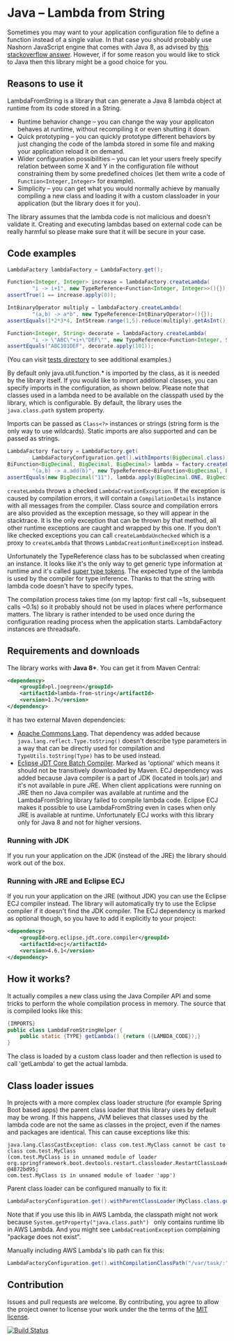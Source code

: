# Java &ndash; Lambda from String

Sometimes you may want to your application configuration file to define a function instead of a single value. 
In that case you should probably use Nashorn JavaScript engine that comes with Java 8, as advised by [this stackoverflow answer](http://stackoverflow.com/a/22291144). 
However, if for some reason you would like to stick to Java then this library might be a good choice for you. 

## Reasons to use it
LambdaFromString is a library that can generate a Java 8 lambda object at runtime from its code stored in a String. 
* Runtime behavior change &ndash; you can change the way your applicaton behaves at runtime, without recompiling it or even shutting it down.  
* Quick prototyping &ndash; you can quickly prototype different behaviors by just changing the code of the lambda stored in some file and making your application reload it on demand.
* Wider configuration possibilities &ndash; you can let your users freely specify relation between some X and Y in the configuration file without constraining them by some predefined choices (let them write a code of `Function<Integer,Integer>` for example).
* Simplicity &ndash; you can get what you would normally achieve by manually compiling a new class and loading it with a custom classloader in your application (but the library does it for you). 

The library assumes that the lambda code is not malicious and doesn't validate it. Creating and executing lambdas based on external code can be really harmful so please make sure that it will be secure in your case. 

## Code examples 
```java
LambdaFactory lambdaFactory = LambdaFactory.get();

Function<Integer, Integer> increase = lambdaFactory.createLambda(
        "i -> i+1", new TypeReference<Function<Integer, Integer>>(){});
assertTrue(1 == increase.apply(0));

IntBinaryOperator multiply = lambdaFactory.createLambda(
        "(a,b) -> a*b", new TypeReference<IntBinaryOperator>(){});
assertEquals(1*2*3*4, IntStream.range(1,5).reduce(multiply).getAsInt());

Function<Integer, String> decorate = lambdaFactory.createLambda(
        "i -> \"ABC\"+i+\"DEF\"", new TypeReference<Function<Integer, String>>(){});
assertEquals("ABC101DEF", decorate.apply(101));
```
(You can visit [tests directory](https://github.com/greenjoe/lambdaFromString/tree/master/src/test/java/pl/joegreen/lambdaFromString) to see additional examples.)

By default only java.util.function.* is imported by the class, as it is needed by the library itself. If you would like to import additional classes, you can specify imports in the configuration, as shown below. Please note that classes used in a lambda need to be available on the classpath used by the library, which is configurable. By default, the library uses the `java.class.path` system property.

Imports can be passed as `Class<?>` instances or strings (string form is the only way to use wildcards). Static imports are also supported and can be passed as strings.

```java
LambdaFactory factory = LambdaFactory.get(
        LambdaFactoryConfiguration.get().withImports(BigDecimal.class));
BiFunction<BigDecimal, BigDecimal, BigDecimal> lambda = factory.createLambda(
        "(a,b) -> a.add(b)", new TypeReference<BiFunction<BigDecimal, BigDecimal, BigDecimal>>() {});
assertEquals(new BigDecimal("11"), lambda.apply(BigDecimal.ONE, BigDecimal.TEN));
```

`createLambda` throws a checked `LambdaCreationException`. If the exception is caused by compilation errors, it will contain a `CompilationDetails` instance with all messages from the compiler. Class source and compilation errors are also provided as the exception message, so they will appear in the stacktrace. It is the only exception that can be thrown by that method, all other runtime exceptions are caught and wrapped by this one. If you don't like checked exceptions you can call `createLambdaUnchecked` which is a proxy to `createLambda` that throws `LambdaCreationRuntimeException` instead. 

Unfortunately the TypeReference class has to be subclassed when creating an instance. It looks like it's the only way to get generic type 
information at runtime and it's called [super type tokens](http://gafter.blogspot.com/2006/12/super-type-tokens.html). 
The expected type of the lambda is used by the compiler for type inference. Thanks to that the string with lambda code doesn't have to specify types.

The compilation process takes time (on my laptop: first call ~1s, subsequent calls ~0.1s) so it probably should not be used in places where performance matters.
The library is rather intended to be used once during the configuration reading process when the application starts. 
LambdaFactory instances are threadsafe. 


## Requirements and downloads 
The library works with __Java 8+__.
You can get it from Maven Central:
```xml
<dependency>
	<groupId>pl.joegreen</groupId>
	<artifactId>lambda-from-string</artifactId>
	<version>1.7</version>
</dependency>
```
It has two external Maven dependencies:
* [Apache Commons Lang](https://commons.apache.org/proper/commons-lang/). That dependency was added because `java.lang.reflect.Type.toString()` doesn't describe type parameters in a way that can be directly used for compilation and `TypeUtils.toString(Type)` has to be used instead.
* [Eclipse JDT Core Batch Compiler](http://mvnrepository.com/artifact/org.eclipse.jdt.core.compiler/ecj). Marked as 'optional' which means it should not be transitively downloaded by Maven. ECJ dependency was added because Java compiler is a part of JDK (located in tools.jar) and it's not available in pure JRE. When client applications were running on JRE then no Java compiler was available at runtime and the LambdaFromString library failed to compile lambda code. Eclipse ECJ makes it possible to use LambdaFromString even in cases when only JRE is available at runtime. Unfortunately ECJ works with this library only for Java 8 and not for higher versions.

### Running with JDK 
If you run your application on the JDK (instead of the JRE) the library should work out of the box.

### Running with JRE and Eclipse ECJ 
If you run your application on the JRE (without JDK) you can use the Eclipse ECJ compiler instead. The library will automatically try to use the Eclipse compiler if it doesn't find the JDK compiler. The ECJ dependency is marked as optional though, so you have to add it explicitly to your project:  
```xml
<dependency>
	<groupId>org.eclipse.jdt.core.compiler</groupId>
	<artifactId>ecj</artifactId>
	<version>4.6.1</version>
</dependency>
```

## How it works? 

It actually compiles a new class using the Java Compiler API and some tricks to perform the whole
compilation process in memory. The source that is compiled looks like this:

```java
{IMPORTS}
public class LambdaFromStringHelper {
    public static {TYPE} getLambda() {return ({LAMBDA_CODE});}
}
```
The class is loaded by a custom class loader and then reflection is used to call 'getLambda' to get the actual lambda. 

## Class loader issues

In projects with a more complex class loader structure (for example Spring Boot based apps) the parent class loader that this library uses by default may be wrong.
If this happens, JVM believes that classes used by the lambda code are not the same as classes in the project, even if the names and packages are identical. This can cause exceptions like this:
```
java.lang.ClassCastException: class com.test.MyClass cannot be cast to class com.test.MyClass
(com.test.MyClass is in unnamed module of loader org.springframework.boot.devtools.restart.classloader.RestartClassLoader @4872bd95; 
com.test.MyClass is in unnamed module of loader 'app')
``` 

Parent class loader can be configured manually to fix it: 
```java 
LambdaFactoryConfiguration.get().withParentClassLoader(MyClass.class.getClassLoader());
```

Note that if you use this lib in AWS Lambda, the classpath might not work because ```System.getProperty("java.class.path") ``` only contains runtime lib in AWS Lambda. And you might see ```LambdaCreationException``` complaining "package does not exist".

Manually including AWS Lambda's lib path can fix this:
```java
LambdaFactoryConfiguration.get().withCompilationClassPath("/var/task/:" + System.getProperty("java.class.path"));
```

## Contribution
Issues and pull requests are welcome. By contributing, you agree to allow the project owner to license your work under the the terms of the [MIT license](LICENSE). 

[![Build Status](https://travis-ci.org/greenjoe/lambdaFromString.svg?branch=master)](https://travis-ci.org/greenjoe/lambdaFromString)
